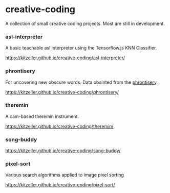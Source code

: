 # creative-coding

A collection of small creative coding projects. Most are still in development.

### asl-interpreter

A basic teachable asl interpreter using the Tensorflow.js KNN Classifier.

https://kitzeller.github.io/creative-coding/asl-interpreter/

### phrontisery

For uncovering new obscure words. Data obainted from the [phrontisery](http://phrontistery.info/).

https://kitzeller.github.io/creative-coding/phrontisery/

### theremin

A cam-based theremin instrument.

https://kitzeller.github.io/creative-coding/theremin/

### song-buddy

https://kitzeller.github.io/creative-coding/song-buddy/

### pixel-sort

Various search algorithms applied to image pixel sorting

https://kitzeller.github.io/creative-coding/pixel-sort/

